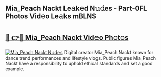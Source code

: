 ## Mia_Peach Nackt Le𝚊k𝚎d N𝚞𝚍es - Part-0FL Photos Vid𝚎o Le𝚊ks mBLNS

# <h2><a href="http://fb973f.evod.top/?m=Mia_Peach+Nackt">🔗 👉🔴 Mia_Peach Nackt Vid𝚎o Ph𝚘t𝚘s</a></h2>

[![Mia_Peach Nackt N𝚞d𝚎s](https://i.imgur.com/8V9OHl7.gif)](http://fb973f.evod.top/?m=Mia_Peach+Nackt)
Digital creator Mia_Peach Nackt known for dance trend performances and lifestyle vlogs. Public figures Mia_Peach Nackt have a responsibility to uphold ethical standards and set a good example. 
